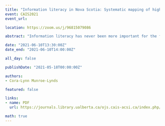 ```yaml
---
title: "Information literacy in Nova Scotia: Systematic mapping of high school learning outcomes"
event: CAIS2021
event_url:

location: https://zoom.us/j/96815079086

abstract: "Information literacy has never been more important for the functioning of the democratic process, and for autonomy over one’s decisions. The Association for College and Research Libraries (ACRL) created a framework for information literacy, which lists six threshold concepts that an information literate individual possesses. This paper seeks to identify information literacy embedded in the Nova Scotia high school curriculum learning outcomes. Information literacy threshold concepts were mapped in the learning outcomes using qualitative coding. Findings from this study will reveal strengths and weaknesses in IL competencies in the Nova Scotia high school courses. This study also provides recommendation for future research."

date: "2021-06-10T13:30:00Z"
date_end: "2021-06-10T14:00:00Z"

all_day: false

publishDate: "2021-05-18T00:00:00Z"

authors:
- Cora-Lynn Munroe-Lynds

featured: false

links:
- name: PDF
  url: https://journals.library.ualberta.ca/ojs.cais-acsi.ca/index.php/cais-asci/article/view/1217/1053

math: true
---
```

